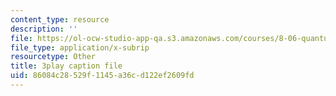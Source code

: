 ```yaml
---
content_type: resource
description: ''
file: https://ol-ocw-studio-app-qa.s3.amazonaws.com/courses/8-06-quantum-physics-iii-spring-2018/86084c28529f1145a36cd122ef2609fd_nYlmkoiq4CI.srt
file_type: application/x-subrip
resourcetype: Other
title: 3play caption file
uid: 86084c28-529f-1145-a36c-d122ef2609fd
---
```

